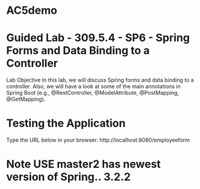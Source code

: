 # AC5demo

# Guided Lab - 309.5.4 - SP6 - Spring Forms and Data Binding to a Controller

Lab Objective
In this lab, we will discuss Spring forms and data binding to a controller. Also, we will have a look at some of the main annotations in Spring Boot (e.g., @RestController, @ModelAttribute, @PostMapping, @GetMapping).

# Testing the Application
Type the URL below in your browser:
http://localhost:8080/employeeform

# Note USE master2  has newest version of Spring..  3.2.2  

